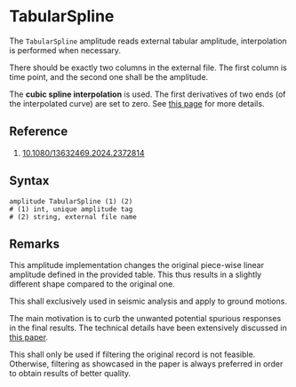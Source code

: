 # TabularSpline

The `TabularSpline` amplitude reads external tabular amplitude, interpolation is performed when necessary.

There should be exactly two columns in the external file. The first column is time point, and the second one shall be
the amplitude.

The **cubic spline interpolation** is used. The first derivatives of two ends (of the interpolated curve) are set to 
zero. See [this page](https://en.wikiversity.org/wiki/Cubic_Spline_Interpolation) for more details.

## Reference

1. [10.1080/13632469.2024.2372814](https://doi.org/10.1080/13632469.2024.2372814)

## Syntax

```text
amplitude TabularSpline (1) (2)
# (1) int, unique amplitude tag
# (2) string, external file name
```

## Remarks

This amplitude implementation changes the original piece-wise linear amplitude defined in the provided table.
This thus results in a slightly different shape compared to the original one.

This shall exclusively used in seismic analysis and apply to ground motions.

The main motivation is to curb the unwanted potential spurious responses in the final results.
The technical details have been extensively discussed in [this paper](https://doi.org/10.1080/13632469.2024.2372814).

This shall only be used if filtering the original record is not feasible.
Otherwise, filtering as showcased in the paper is always preferred in order to obtain results of better quality.
